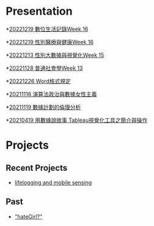 # Presentation
*[20221219 數位生活記錄Week 16]()

*[20221219 性別醫療與健康Week 16]()

*[20221213 性別大數據與視覺化Week 15]()

*[20221128 普通社會學Week 13]()

*[20221226 Word格式規定](https://docs.google.com/presentation/d/e/2PACX-1vTIKvsVTvj-iU6eWNQQcUSyktjZEOqvKRISbXz_6AS-JXjjicQhpESEONLQyxOG_Bh8rQRm6u9RolZ1/pub?start=false&loop=false&delayms=3000)

*[20211118 演算法政治與數據女性主義]()

*[20211119 數據計劃的倫理分析]()

*[20210419 用數據說故事 Tableau視覺化工具之簡介與操作]()


# Projects

## Recent Projects
* [lifelogging and mobile sensing]()

## Past
* ["hateGirl?"]()

